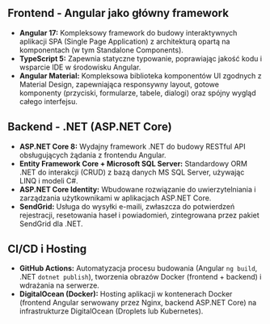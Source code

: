 ## Frontend - Angular jako główny framework

*   **Angular 17:** Kompleksowy framework do budowy interaktywnych aplikacji SPA (Single Page Application) z architekturą opartą na komponentach (w tym Standalone Components).
*   **TypeScript 5:** Zapewnia statyczne typowanie, poprawiając jakość kodu i wsparcie IDE w środowisku Angular.
*   **Angular Material:** Kompleksowa biblioteka komponentów UI zgodnych z Material Design, zapewniająca responsywny layout, gotowe komponenty (przyciski, formularze, tabele, dialogi) oraz spójny wygląd całego interfejsu.

## Backend - .NET (ASP.NET Core)

*   **ASP.NET Core 8:** Wydajny framework .NET do budowy RESTful API obsługujących żądania z frontendu Angular.
*   **Entity Framework Core + Microsoft SQL Server:** Standardowy ORM .NET do interakcji (CRUD) z bazą danych MS SQL Server, używając LINQ i modeli C#.
*   **ASP.NET Core Identity:** Wbudowane rozwiązanie do uwierzytelniania i zarządzania użytkownikami w aplikacjach ASP.NET Core.
*   **SendGrid:** Usługa do wysyłki e-maili, zwłaszcza do potwierdzeń rejestracji, resetowania haseł i powiadomień, zintegrowana przez pakiet SendGrid dla .NET.

## CI/CD i Hosting

*   **GitHub Actions:** Automatyzacja procesu budowania (Angular `ng build`, .NET `dotnet publish`), tworzenia obrazów Docker (frontend + backend) i wdrażania na serwerze.
*   **DigitalOcean (Docker):** Hosting aplikacji w kontenerach Docker (frontend Angular serwowany przez Nginx, backend ASP.NET Core) na infrastrukturze DigitalOcean (Droplets lub Kubernetes).     